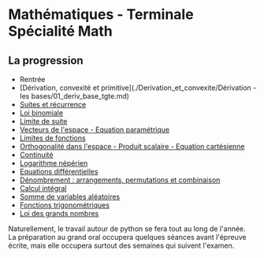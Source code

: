 # Mathématiques - Terminale Spécialité Math



## La progression

* Rentrée
* [Dérivation, convexité et primitive](./Derivation_et_convexite/Dérivation - les bases/01_deriv_base_tgte.md)
* [Suites et récurrence](./Suites_et_recurrence/Suites_bases/01_Rappels_sur_les_suites.md)
* [Loi binomiale](./Loi_binomiale/binom_bases/01_binom_rappel.md)
* [Limite de suite](./Limite_de_suite/Limite_suite_base/01_Limite_d_une_suite.md)
* [Vecteurs de l'espace - Equation paramétrique](./Vecteur_esp/vect_esp_base/01_persp_cav.md)
* [Limites de fonctions](./Limite_fct/limite_fct_base/01_lim_fct_infinie.md)
* [Orthogonalité dans l'espace - Produit scalaire - Equation cartésienne](Esp_ortho/Esp_ortho_base/01_Rappel_pdt_scal_plan.md)
* [Continuité](./Continuite/Continuite_base/01_cont_fct.md)
* [Logarithme népérien](./Log/Log_base/01_fct_ln.md)
* [Equations différentielles](./Eq_diff/Eq_diff_base/01_Def.md)
* [Dénombrement : arrangements, permutations et combinaison](./Ensemble/Ensemble_base/01_ensemble.md)
* [Calcul intégral](./Calcul_integral/Cal_int_base/01_fct_pos.md)
* [Somme de variables aléatoires](./Somme_VAR/VAR_base/01_var.md)
* [Fonctions trigonométriques](./Fct_trigo/Fct_trigo_base/01_trigo.md)
* [Loi des grands nombres](./Loi_gds_nombres/Gds_nbres_bases/01_gds_nbres.md)

Naturellement, le travail autour de python se fera tout au long de l'année.</br>
La préparation au grand oral occupera quelques séances avant l'épreuve écrite, mais elle occupera surtout des semaines qui suivent l'examen.
